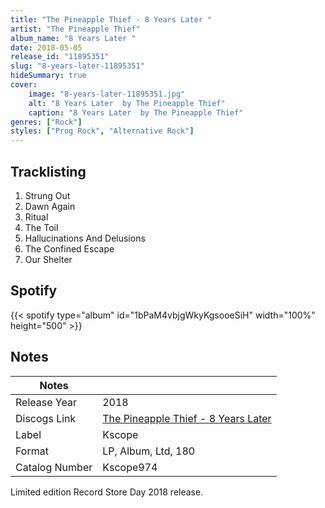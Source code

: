 ```yaml
---
title: "The Pineapple Thief - 8 Years Later "
artist: "The Pineapple Thief"
album_name: "8 Years Later "
date: 2018-05-05
release_id: "11895351"
slug: "8-years-later-11895351"
hideSummary: true
cover:
    image: "8-years-later-11895351.jpg"
    alt: "8 Years Later  by The Pineapple Thief"
    caption: "8 Years Later  by The Pineapple Thief"
genres: ["Rock"]
styles: ["Prog Rock", "Alternative Rock"]
---
```

## Tracklisting
1. Strung Out 
2. Dawn Again
3. Ritual
4. The Toil
5. Hallucinations And Delusions
6. The Confined Escape
7. Our Shelter
## Spotify
{{< spotify type="album" id="1bPaM4vbjgWkyKgsooeSiH" width="100%" height="500" >}}


## Notes
| Notes          |             |
| ---------------| ----------- |
| Release Year   | 2018 |
| Discogs Link   | [The Pineapple Thief - 8 Years Later ](https://www.discogs.com/release/11895351-The-Pineapple-Thief-8-Years-Later-) |
| Label          | Kscope |
| Format         | LP, Album, Ltd, 180 |
| Catalog Number | Kscope974 |

Limited edition Record Store Day 2018 release. 
